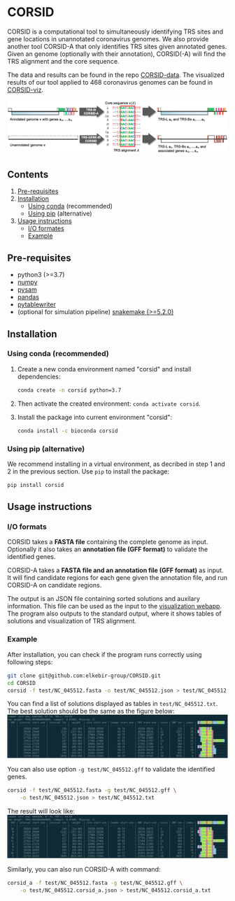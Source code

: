 # CORSID

CORSID is a computational tool to simultaneously identifying TRS sites and gene locations in unannotated coronavirus genomes.
We also provide another tool CORSID-A that only identifies TRS sites given annotated genes.
Given an genome (optionally with their annotation), CORSID(-A) will find the TRS alignment and the core sequence.

The data and results can be found in the repo [CORSID-data](https://github.com/elkebir-group/CORSID-data). The visualized results of our tool applied to 468 coronavirus genomes can be found in [CORSID-viz](https://elkebir-group.github.io/CORSID-viz/).

![Figure](doc/overview.png)

## Contents

  1. [Pre-requisites](#pre-requisites)
  2. [Installation](#install)
      * [Using conda](#conda) (recommended)
      * [Using pip](#pip) (alternative)
  3. [Usage instructions](#usage)
      * [I/O formates](#io)
      * [Example](#example)

<a name="pre-requisites"></a>

## Pre-requisites
+ python3 (>=3.7)
+ [numpy](https://numpy.org/doc/)
+ [pysam](https://pysam.readthedocs.io/en/latest/)
+ [pandas](https://pandas.pydata.org/pandas-docs/stable/index.html)
+ [pytablewriter](https://pytablewriter.readthedocs.io/en/latest/)
+ (optional for simulation pipeline) [snakemake (>=5.2.0)](https://snakemake.readthedocs.io)

<a name="install"></a>

## Installation

<a name="conda"></a>

### Using conda (recommended)

1. Create a new conda environment named "corsid" and install dependencies:

   ```bash
   conda create -n corsid python=3.7
   ```

2. Then activate the created environment: `conda activate corsid`.
3. Install the package into current environment "corsid":

    ```bash
    conda install -c bioconda corsid
    ```

<a name="pip"></a>

### Using pip (alternative)

We recommend installing in a virtual environment, as decribed in step 1 and 2 in the previous section.
Use `pip` to install the package:

```bash
pip install corsid
```

<a name="usage"></a>

## Usage instructions

<a name="io"></a>

### I/O formats

CORSID takes a **FASTA file** containing the complete genome as input. Optionally it also takes an **annotation file (GFF format)** to validate the identified genes.

CORSID-A takes a **FASTA file and an annotation file (GFF format)** as input. It will find candidate regions for each gene given the annotation file, and run CORSID-A on candidate regions.

The output is an JSON file containing sorted solutions and auxilary information. This file can be used as the input to the [visualization webapp](https://elkebir-group.github.io/CORSID-viz/#/Viz).
The program also outputs to the standard output, where it shows tables of solutions and visualization of TRS alignment.

<a name="example"></a>

### Example

After installation, you can check if the program runs correctly using following steps:
```bash
git clone git@github.com:elkebir-group/CORSID.git
cd CORSID
corsid -f test/NC_045512.fasta -o test/NC_045512.json > test/NC_045512.txt
```
You can find a list of solutions displayed as tables in `test/NC_045512.txt`. The best solution should be the same as the figure below:
![Expected result](doc/expected_result_nogff.png)

You can also use option `-g test/NC_045512.gff` to validate the identified genes.
```bash
corsid -f test/NC_045512.fasta -g test/NC_045512.gff \
    -o test/NC_045512.json > test/NC_045512.txt
```
The result will look like:
![Expected result](doc/expected_result_gff.png)

Similarly, you can also run CORSID-A with command:
```bash
corsid_a -f test/NC_045512.fasta -g test/NC_045512.gff \
    -o test/NC_045512.corsid_a.json > test/NC_045512.corsid_a.txt
```